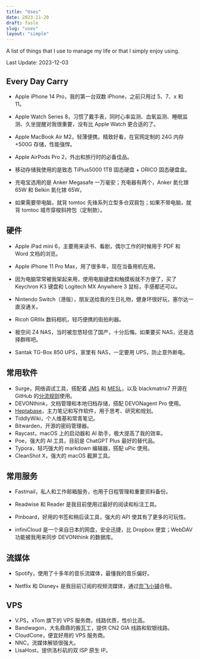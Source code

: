 ```yaml
---
title: "Uses"
date: 2023-11-20
draft: fasle
slug: "uses"
layout: "simple"
---
```


A list of things that I use to manage my life or that I simply enjoy using.

Last Update: 2023-12-03

## Every Day Carry

- Apple iPhone 14 Pro，我的第一台双数 iPhone，之前只用过 5、7、x 和 11。

- Apple Watch Series 8，习惯了戴手表，同时心率监测、血氧监测、睡眠监测、久坐提醒对我很重要，没有比 Apple Watch 更合适的了。

- Apple MacBook Air M2，轻薄便携，精致好看，在官网定制的 24G 内存+500G 存储，性能强悍。

- Apple AirPods Pro 2，外出和旅行时的必备佳品。

- 移动存储我使用的是致态 TiPlus5000 1TB 固态硬盘 + ORICO 固态硬盘盒。

- 充电宝选用的是 Anker Megasafe 一万毫安；充电器有两个，Anker 氮化镓 65W 和 Belkin 氮化镓 65W。

- 如果需要带电脑，就背 tomtoc 先锋系列立型多仓双肩包；如果不带电脑，就背 tomtoc 城市穿梭斜挎包（定制款）。

## 硬件

- Apple iPad mini 6，主要用来读书、看剧，偶尔工作的时候用于 PDF 和 Word 文档的浏览。

- Apple iPhone 11 Pro Max，用了很多年，现在当备用机在用。

- 因为电脑常常被我架起来用，使用电脑键盘和触摸板就不方便了，买了 Keychron K3 键盘和 Logitech MX Anywhere 3 鼠标，手感都还可以。

- Nintendo Switch（港版），朋友送给我的生日礼物，健身环很好玩，塞尔达一直没通关。

- Ricoh GRIIIx 数码相机，轻巧便携的街拍利器。

- 极空间 Z4 NAS，当时被忽悠轻信了国产，十分后悔。如果要买 NAS，还是选择群晖吧。

- Santak TG-Box 850 UPS，家里有 NAS，一定要用 UPS，防止意外断电。

## 常用软件

- Surge，网络调试工具，搭配着 [JMS](https://justmysocks.net/members/aff.php?aff=12551) 和 [MESL](https://in.mesl.cloud/#/register?code=JsT9UrbC)，以及 blackmatrix7 开源在 GitHub 的[分流规则](https://github.com/blackmatrix7/ios_rule_script)使用。
- DEVONthink，文档管理和本地归档存储，搭配 DEVONagent Pro 使用。
- [Heptabase](https://get.heptabase.com/e5gpan4sa29n)，主力笔记和写作软件，用于思考、研究和规划。
- TiddlyWiki，个人维基和常青笔记。
- Bitwarden，开源的密码管理器。
- Raycast，macOS 上的启动器和 AI 助手，极大提高了我的效率。
- Poe，强大的 AI 工具，目前是 ChatGPT Plus 最好的替代品。
- Typora，轻巧强大的 markdown 编辑器，搭配 uPic 使用。
- CleanShot X，强大的 macOS 截屏工具。

## 常用服务

- Fastmail，私人和工作邮箱服务，也用于日程管理和重要资料备份。

- Readwise 和 Reader 是我目前使用过最好的阅读和标注工具。

- Pinboard，好用的书签和稍后读工具，强大的 API 使其有了更多的可玩性。

- infiniCloud 是一个来自日本的网盘，安全迅捷，比 Dropbox 便宜；WebDAV 功能被我用来同步 DEVONthink 的数据库。

## 流媒体

- Spotify，使用了十多年的音乐流媒体，最懂我的音乐偏好。

- Netflix 和 Disney+ 是我目前订阅的视频流媒体，通过[奈飞小铺](https://ihezu.video/QEHauB)合租。

## VPS

- V.PS，xTom 旗下的 VPS 服务商，线路优质，性价比高。
- Bandwagon，大名鼎鼎的搬瓦工，提供 CN2 GIA 线路和软银线路。
- CloudCone，便宜好用的 VPS 服务商。
- NNC，流媒体解锁很强大。
- LisaHost，提供洛杉矶的双 ISP 原生 IP。
